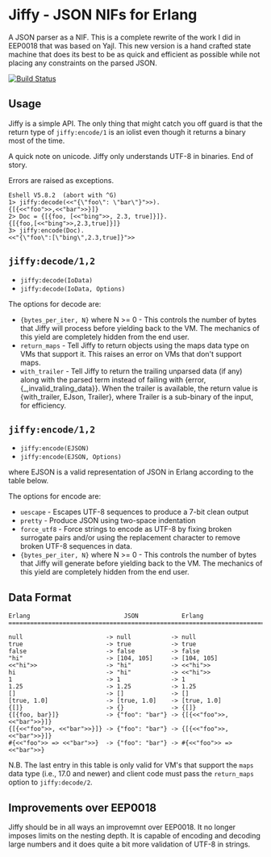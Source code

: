 Jiffy - JSON NIFs for Erlang
============================

A JSON parser as a NIF. This is a complete rewrite of the work I did
in EEP0018 that was based on Yajl. This new version is a hand crafted
state machine that does its best to be as quick and efficient as
possible while not placing any constraints on the parsed JSON.

[![Build Status](https://travis-ci.org/davisp/jiffy.svg?branch=master)](https://travis-ci.org/davisp/jiffy)

Usage
-----

Jiffy is a simple API. The only thing that might catch you off guard
is that the return type of `jiffy:encode/1` is an iolist even though
it returns a binary most of the time.

A quick note on unicode. Jiffy only understands UTF-8 in binaries. End
of story.

Errors are raised as exceptions.

    Eshell V5.8.2  (abort with ^G)
    1> jiffy:decode(<<"{\"foo\": \"bar\"}">>).
    {[{<<"foo">>,<<"bar">>}]}
    2> Doc = {[{foo, [<<"bing">>, 2.3, true]}]}.
    {[{foo,[<<"bing">>,2.3,true]}]}
    3> jiffy:encode(Doc).
    <<"{\"foo\":[\"bing\",2.3,true]}">>

`jiffy:decode/1,2`
------------------

* `jiffy:decode(IoData)`
* `jiffy:decode(IoData, Options)`

The options for decode are:

* `{bytes_per_iter, N}` where N &gt;= 0 - This controls the number of
  bytes that Jiffy will process before yielding back to the VM. The
  mechanics of this yield are completely hidden from the end user.
* `return_maps` - Tell Jiffy to return objects using the maps data type
  on VMs that support it. This raises an error on VMs that don't support
  maps.
* `with_trailer` - Tell Jiffy to return the trailing unparsed data (if any) along with
  the parsed term instead of failing with {error,{_,invalid_traling_data}}. When
  the trailer is available, the return value is {with_trailer, EJson, Trailer},
  where Trailer is a sub-binary of the input, for efficiency.

`jiffy:encode/1,2`
------------------

* `jiffy:encode(EJSON)`
* `jiffy:encode(EJSON, Options)`

where EJSON is a valid representation of JSON in Erlang according to
the table below.

The options for encode are:

* `uescape` - Escapes UTF-8 sequences to produce a 7-bit clean output
* `pretty` - Produce JSON using two-space indentation
* `force_utf8` - Force strings to encode as UTF-8 by fixing broken
  surrogate pairs and/or using the replacement character to remove
  broken UTF-8 sequences in data.
* `{bytes_per_iter, N}` where N &gt;= 0 - This controls the number of
  bytes that Jiffy will generate before yielding back to the VM. The
  mechanics of this yield are completely hidden from the end user.

Data Format
-----------

    Erlang                          JSON            Erlang
    ==========================================================================

    null                       -> null           -> null
    true                       -> true           -> true
    false                      -> false          -> false
    "hi"                       -> [104, 105]     -> [104, 105]
    <<"hi">>                   -> "hi"           -> <<"hi">>
    hi                         -> "hi"           -> <<"hi">>
    1                          -> 1              -> 1
    1.25                       -> 1.25           -> 1.25
    []                         -> []             -> []
    [true, 1.0]                -> [true, 1.0]    -> [true, 1.0]
    {[]}                       -> {}             -> {[]}
    {[{foo, bar}]}             -> {"foo": "bar"} -> {[{<<"foo">>, <<"bar">>}]}
    {[{<<"foo">>, <<"bar">>}]} -> {"foo": "bar"} -> {[{<<"foo">>, <<"bar">>}]}
    #{<<"foo">> => <<"bar">>}  -> {"foo": "bar"} -> #{<<"foo">> => <<"bar">>}

N.B. The last entry in this table is only valid for VM's that support
the `maps` data type (i.e., 17.0 and newer) and client code must pass
the `return_maps` option to `jiffy:decode/2`.

Improvements over EEP0018
-------------------------

Jiffy should be in all ways an improvemnt over EEP0018. It no longer
imposes limits on the nesting depth. It is capable of encoding and
decoding large numbers and it does quite a bit more validation of UTF-8 in strings.

